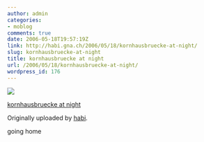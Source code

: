 ```yaml
---
author: admin
categories:
- moblog
comments: true
date: 2006-05-18T19:57:19Z
link: http://habi.gna.ch/2006/05/18/kornhausbruecke-at-night/
slug: kornhausbruecke-at-night
title: kornhausbruecke at night
url: /2006/05/18/kornhausbruecke-at-night/
wordpress_id: 176
---
```


[![](http://static.flickr.com/55/148890265_4117ae010e_m.jpg)](http://www.flickr.com/photos/habi/148890265/)
   

 
  [kornhausbruecke at night](http://www.flickr.com/photos/habi/148890265/)
    

  Originally uploaded by [habi](http://www.flickr.com/people/habi/).
 



going home
  

